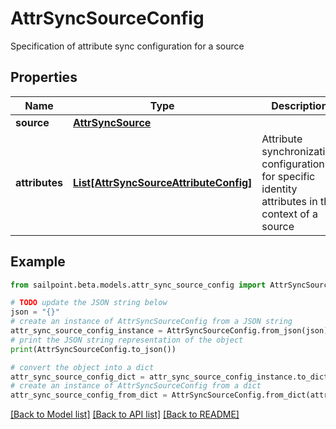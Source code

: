 # AttrSyncSourceConfig

Specification of attribute sync configuration for a source

## Properties

Name | Type | Description | Notes
------------ | ------------- | ------------- | -------------
**source** | [**AttrSyncSource**](AttrSyncSource.md) |  | 
**attributes** | [**List[AttrSyncSourceAttributeConfig]**](AttrSyncSourceAttributeConfig.md) | Attribute synchronization configuration for specific identity attributes in the context of a source | 

## Example

```python
from sailpoint.beta.models.attr_sync_source_config import AttrSyncSourceConfig

# TODO update the JSON string below
json = "{}"
# create an instance of AttrSyncSourceConfig from a JSON string
attr_sync_source_config_instance = AttrSyncSourceConfig.from_json(json)
# print the JSON string representation of the object
print(AttrSyncSourceConfig.to_json())

# convert the object into a dict
attr_sync_source_config_dict = attr_sync_source_config_instance.to_dict()
# create an instance of AttrSyncSourceConfig from a dict
attr_sync_source_config_from_dict = AttrSyncSourceConfig.from_dict(attr_sync_source_config_dict)
```
[[Back to Model list]](../README.md#documentation-for-models) [[Back to API list]](../README.md#documentation-for-api-endpoints) [[Back to README]](../README.md)


